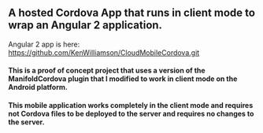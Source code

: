 ## A hosted Cordova App that runs in client mode to wrap an Angular 2 application. 
Angular 2 app is here: https://github.com/KenWilliamson/CloudMobileCordova.git

#### This is a proof of concept project that uses a version of the ManifoldCordova plugin that I modified to work in client mode on the Android platform.


#### This mobile application works completely in the client mode and requires not Cordova files to be deployed to the server and requires no changes to the server.


